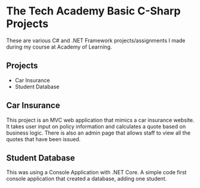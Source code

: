 # The Tech Academy Basic C-Sharp Projects
 
These are various C# and .NET Framework projects/assignments I made during my course at Academy of Learning.

<h2>Projects</h2>
<ul>
 <li>Car Insurance</li>
 <li>Student Database</li>
</ul>

<h2>Car Insurance</h2>
<p>This project is an MVC web application that mimics a car insurance website. It takes user input on policy information and calculates a quote based on business logic. There is also an admin page that allows staff to view all the quotes that have been issued.</p>

<h2>Student Database</h2>
<p>This was using a Console Application with .NET Core. A simple code first console application that created a database, adding one student.</p>

